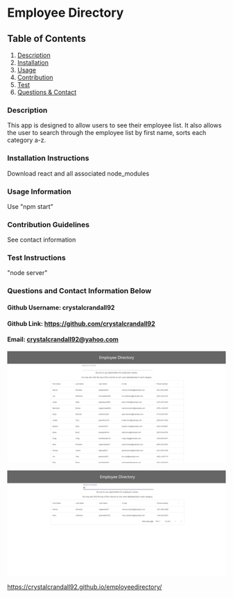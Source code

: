 # Employee Directory

## Table of Contents
1. [Description](#description)
2. [Installation](#installation-instructions)
3. [Usage](#usage-information)
4. [Contribution](#contribution-guidelines)
5. [Test](#test-instructions)
6. [Questions & Contact](#questions?-contact-information-below)
### Description
This app is designed to allow users to see their employee list. It also allows the user to search through the employee list by first name, sorts each category a-z.

### Installation Instructions
Download react and all associated node_modules

### Usage Information
Use "npm start" 

### Contribution Guidelines
See contact information

### Test Instructions
"node server"

### Questions and Contact Information Below
#### Github Username: crystalcrandall92
#### Github Link: https://github.com/crystalcrandall92
#### Email: crystalcrandall92@yahoo.com

![example1](./example/example1.jpg)


![example1](./example/example2.jpg)

https://crystalcrandall92.github.io/employeedirectory/
